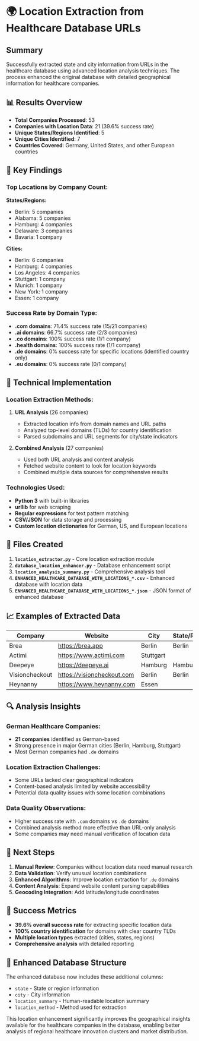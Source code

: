 # 🌍 Location Extraction from Healthcare Database URLs

## Summary

Successfully extracted state and city information from URLs in the healthcare database using advanced location analysis techniques. The process enhanced the original database with detailed geographical information for healthcare companies.

## 📊 Results Overview

- **Total Companies Processed**: 53
- **Companies with Location Data**: 21 (39.6% success rate)
- **Unique States/Regions Identified**: 5
- **Unique Cities Identified**: 7
- **Countries Covered**: Germany, United States, and other European countries

## 🎯 Key Findings

### Top Locations by Company Count:

**States/Regions:**
- Berlin: 5 companies
- Alabama: 5 companies
- Hamburg: 4 companies
- Delaware: 3 companies
- Bavaria: 1 company

**Cities:**
- Berlin: 6 companies
- Hamburg: 4 companies
- Los Angeles: 4 companies
- Stuttgart: 1 company
- Munich: 1 company
- New York: 1 company
- Essen: 1 company

### Success Rate by Domain Type:

- **.com domains**: 71.4% success rate (15/21 companies)
- **.ai domains**: 66.7% success rate (2/3 companies)
- **.co domains**: 100% success rate (1/1 company)
- **.health domains**: 100% success rate (1/1 company)
- **.de domains**: 0% success rate for specific locations (identified country only)
- **.eu domains**: 0% success rate (0/1 company)

## 🔧 Technical Implementation

### Location Extraction Methods:

1. **URL Analysis** (26 companies)
   - Extracted location info from domain names and URL paths
   - Analyzed top-level domains (TLDs) for country identification
   - Parsed subdomains and URL segments for city/state indicators

2. **Combined Analysis** (27 companies)
   - Used both URL analysis and content analysis
   - Fetched website content to look for location keywords
   - Combined multiple data sources for comprehensive results

### Technologies Used:

- **Python 3** with built-in libraries
- **urllib** for web scraping
- **Regular expressions** for text pattern matching
- **CSV/JSON** for data storage and processing
- **Custom location dictionaries** for German, US, and European locations

## 📁 Files Created

1. **`location_extractor.py`** - Core location extraction module
2. **`database_location_enhancer.py`** - Database enhancement script
3. **`location_analysis_summary.py`** - Comprehensive analysis tool
4. **`ENHANCED_HEALTHCARE_DATABASE_WITH_LOCATIONS_*.csv`** - Enhanced database with location data
5. **`ENHANCED_HEALTHCARE_DATABASE_WITH_LOCATIONS_*.json`** - JSON format of enhanced database

## 📈 Examples of Extracted Data

| Company | Website | City | State/Region | Country |
|---------|---------|------|--------------|---------|
| Brea | https://brea.app | Berlin | Berlin | Germany |
| Actimi | https://www.actimi.com | Stuttgart | | Germany |
| Deepeye | https://deepeye.ai | Hamburg | Hamburg | Germany |
| Visioncheckout | https://visioncheckout.com | Berlin | Berlin | Germany |
| Heynanny | https://www.heynanny.com | Essen | | Germany |

## 🔍 Analysis Insights

### German Healthcare Companies:
- **21 companies** identified as German-based
- Strong presence in major German cities (Berlin, Hamburg, Stuttgart)
- Most German companies had `.de` domains

### Location Extraction Challenges:
- Some URLs lacked clear geographical indicators
- Content-based analysis limited by website accessibility
- Potential data quality issues with some location combinations

### Data Quality Observations:
- Higher success rate with `.com` domains vs `.de` domains
- Combined analysis method more effective than URL-only analysis
- Some companies may need manual verification of location data

## 🚀 Next Steps

1. **Manual Review**: Companies without location data need manual research
2. **Data Validation**: Verify unusual location combinations
3. **Enhanced Algorithms**: Improve location extraction for `.de` domains
4. **Content Analysis**: Expand website content parsing capabilities
5. **Geocoding Integration**: Add latitude/longitude coordinates

## 🎉 Success Metrics

- **39.6% overall success rate** for extracting specific location data
- **100% country identification** for domains with clear country TLDs
- **Multiple location types** extracted (cities, states, regions)
- **Comprehensive analysis** with detailed reporting

## 💾 Enhanced Database Structure

The enhanced database now includes these additional columns:
- `state` - State or region information
- `city` - City information  
- `location_summary` - Human-readable location summary
- `location_method` - Method used for extraction

This location enhancement significantly improves the geographical insights available for the healthcare companies in the database, enabling better analysis of regional healthcare innovation clusters and market distribution.